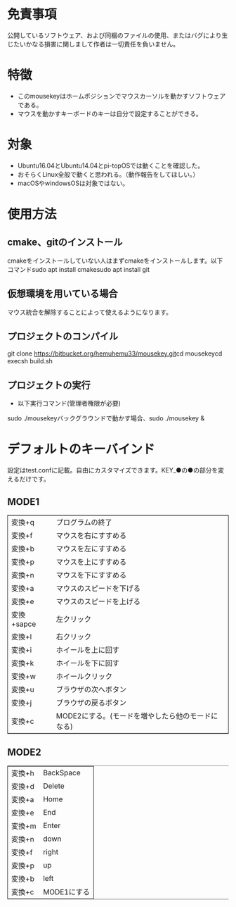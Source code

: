 

# 免責事項

公開しているソフトウェア、および同梱のファイルの使用、またはバグにより生じたいかなる損害に関しまして作者は一切責任を負いません。


# 特徴

-   このmousekeyはホームポジションでマウスカーソルを動かすソフトウェアである。
-   マウスを動かすキーボードのキーは自分で設定することができる。


# 対象

-   Ubuntu16.04とUbuntu14.04とpi-topOSでは動くことを確認した。
-   おそらくLinux全般で動くと思われる。（動作報告をしてほしい。）
-   macOSやwindowsOSは対象ではない。


# 使用方法


## cmake、gitのインストール

cmakeをインストールしていない人はまずcmakeをインストールします。以下コマンドsudo apt install cmakesudo apt install git


## 仮想環境を用いている場合

マウス統合を解除することによって使えるようになります。


## プロジェクトのコンパイル

git clone <https://bitbucket.org/hemuhemu33/mousekey.git>cd mousekeycd execsh build.sh


## プロジェクトの実行

-   以下実行コマンド(管理者権限が必要)

sudo ./mousekeyバックグラウンドで動かす場合、sudo ./mousekey &


# デフォルトのキーバインド

設定はtest.confに記載。自由にカスタマイズできます。KEY\_●の●の部分を変えるだけです。


## MODE1

<table border="2" cellspacing="0" cellpadding="6" rules="groups" frame="hsides">


<colgroup>
<col  class="org-left" />

<col  class="org-left" />
</colgroup>
<tbody>
<tr>
<td class="org-left">変換+q</td>
<td class="org-left">プログラムの終了</td>
</tr>


<tr>
<td class="org-left">変換+f</td>
<td class="org-left">マウスを右にすすめる</td>
</tr>


<tr>
<td class="org-left">変換+b</td>
<td class="org-left">マウスを左にすすめる</td>
</tr>


<tr>
<td class="org-left">変換+p</td>
<td class="org-left">マウスを上にすすめる</td>
</tr>


<tr>
<td class="org-left">変換+n</td>
<td class="org-left">マウスを下にすすめる</td>
</tr>


<tr>
<td class="org-left">変換+a</td>
<td class="org-left">マウスのスピードを下げる</td>
</tr>


<tr>
<td class="org-left">変換+e</td>
<td class="org-left">マウスのスピードを上げる</td>
</tr>


<tr>
<td class="org-left">変換+sapce</td>
<td class="org-left">左クリック</td>
</tr>


<tr>
<td class="org-left">変換+l</td>
<td class="org-left">右クリック</td>
</tr>


<tr>
<td class="org-left">変換+i</td>
<td class="org-left">ホイールを上に回す</td>
</tr>


<tr>
<td class="org-left">変換+k</td>
<td class="org-left">ホイールを下に回す</td>
</tr>


<tr>
<td class="org-left">変換+w</td>
<td class="org-left">ホイールクリック</td>
</tr>


<tr>
<td class="org-left">変換+u</td>
<td class="org-left">ブラウザの次へボタン</td>
</tr>


<tr>
<td class="org-left">変換+j</td>
<td class="org-left">ブラウザの戻るボタン</td>
</tr>


<tr>
<td class="org-left">変換+c</td>
<td class="org-left">MODE2にする。(モードを増やしたら他のモードになる)</td>
</tr>
</tbody>
</table>


## MODE2

<table border="2" cellspacing="0" cellpadding="6" rules="groups" frame="hsides">


<colgroup>
<col  class="org-left" />

<col  class="org-left" />
</colgroup>
<tbody>
<tr>
<td class="org-left">変換+h</td>
<td class="org-left">BackSpace</td>
</tr>


<tr>
<td class="org-left">変換+d</td>
<td class="org-left">Delete</td>
</tr>


<tr>
<td class="org-left">変換+a</td>
<td class="org-left">Home</td>
</tr>


<tr>
<td class="org-left">変換+e</td>
<td class="org-left">End</td>
</tr>


<tr>
<td class="org-left">変換+m</td>
<td class="org-left">Enter</td>
</tr>


<tr>
<td class="org-left">変換+n</td>
<td class="org-left">down</td>
</tr>


<tr>
<td class="org-left">変換+f</td>
<td class="org-left">right</td>
</tr>


<tr>
<td class="org-left">変換+p</td>
<td class="org-left">up</td>
</tr>


<tr>
<td class="org-left">変換+b</td>
<td class="org-left">left</td>
</tr>


<tr>
<td class="org-left">変換+c</td>
<td class="org-left">MODE1にする</td>
</tr>
</tbody>
</table>

